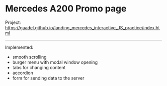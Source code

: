 # Mercedes A200 Promo page
Project: https://gaadel.github.io/landing_mercedes_interactive_JS_practice/index.html
***
Implemented:
* smooth scrolling
* burger menu with modal window opening
* tabs for changing content
* accordion
* form for sending data to the server
